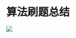 # 算法刷题总结



![](https://pictures-1309138036.cos.ap-nanjing.myqcloud.com/img/算法刷题总结.jpg)




<!-- more -->





